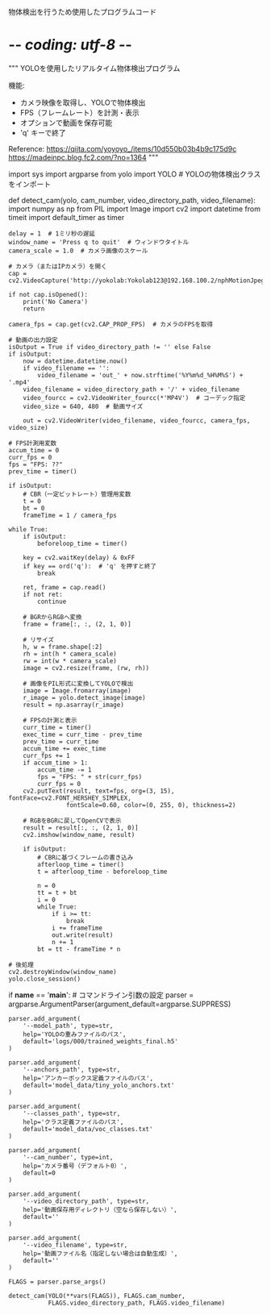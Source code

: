 物体検出を行うため使用したプログラムコード
# -*- coding: utf-8 -*-
"""
YOLOを使用したリアルタイム物体検出プログラム

機能:
- カメラ映像を取得し、YOLOで物体検出
- FPS（フレームレート）を計測・表示
- オプションで動画を保存可能
- 'q' キーで終了

Reference:
https://qiita.com/yoyoyo_/items/10d550b03b4b9c175d9c
https://madeinpc.blog.fc2.com/?no=1364
"""

import sys
import argparse
from yolo import YOLO  # YOLOの物体検出クラスをインポート

def detect_cam(yolo, cam_number, video_directory_path, video_filename):
    import numpy as np
    from PIL import Image
    import cv2
    import datetime
    from timeit import default_timer as timer

    delay = 1  # 1ミリ秒の遅延
    window_name = 'Press q to quit'  # ウィンドウタイトル
    camera_scale = 1.0  # カメラ画像のスケール

    # カメラ（またはIPカメラ）を開く
    cap = cv2.VideoCapture('http://yokolab:Yokolab123@192.168.100.2/nphMotionJpeg')

    if not cap.isOpened():
        print('No Camera')
        return
 
    camera_fps = cap.get(cv2.CAP_PROP_FPS)  # カメラのFPSを取得

    # 動画の出力設定
    isOutput = True if video_directory_path != '' else False
    if isOutput:
        now = datetime.datetime.now()
        if video_filename == '':
            video_filename = 'out_' + now.strftime('%Y%m%d_%H%M%S') + '.mp4'
        video_filename = video_directory_path + '/' + video_filename
        video_fourcc = cv2.VideoWriter_fourcc(*'MP4V')  # コーデック指定
        video_size = 640, 480  # 動画サイズ

        out = cv2.VideoWriter(video_filename, video_fourcc, camera_fps, video_size)

    # FPS計測用変数
    accum_time = 0
    curr_fps = 0
    fps = "FPS: ??"
    prev_time = timer()

    if isOutput:
        # CBR（一定ビットレート）管理用変数
        t = 0
        bt = 0
        frameTime = 1 / camera_fps

    while True:
        if isOutput:
            beforeloop_time = timer()
        
        key = cv2.waitKey(delay) & 0xFF
        if key == ord('q'):  # 'q' を押すと終了
            break

        ret, frame = cap.read()
        if not ret:
            continue

        # BGRからRGBへ変換
        frame = frame[:, :, (2, 1, 0)]

        # リサイズ
        h, w = frame.shape[:2]
        rh = int(h * camera_scale)
        rw = int(w * camera_scale)
        image = cv2.resize(frame, (rw, rh))

        # 画像をPIL形式に変換してYOLOで検出
        image = Image.fromarray(image)
        r_image = yolo.detect_image(image)
        result = np.asarray(r_image)

        # FPSの計測と表示
        curr_time = timer()
        exec_time = curr_time - prev_time
        prev_time = curr_time
        accum_time += exec_time
        curr_fps += 1
        if accum_time > 1:
            accum_time -= 1
            fps = "FPS: " + str(curr_fps)
            curr_fps = 0
        cv2.putText(result, text=fps, org=(3, 15), fontFace=cv2.FONT_HERSHEY_SIMPLEX,
                    fontScale=0.60, color=(0, 255, 0), thickness=2)

        # RGBをBGRに戻してOpenCVで表示
        result = result[:, :, (2, 1, 0)]
        cv2.imshow(window_name, result)

        if isOutput:
            # CBRに基づくフレームの書き込み
            afterloop_time = timer()
            t = afterloop_time - beforeloop_time

            n = 0
            tt = t + bt
            i = 0
            while True:
                if i >= tt:
                    break
                i += frameTime
                out.write(result)
                n += 1
            bt = tt - frameTime * n
 
    # 後処理
    cv2.destroyWindow(window_name)
    yolo.close_session()

if __name__ == '__main__':
    # コマンドライン引数の設定
    parser = argparse.ArgumentParser(argument_default=argparse.SUPPRESS)
    
    parser.add_argument(
        '--model_path', type=str,
        help='YOLOの重みファイルのパス',
        default='logs/000/trained_weights_final.h5'
    )

    parser.add_argument(
        '--anchors_path', type=str,
        help='アンカーボックス定義ファイルのパス',
        default='model_data/tiny_yolo_anchors.txt'
    )

    parser.add_argument(
        '--classes_path', type=str,
        help='クラス定義ファイルのパス',
        default='model_data/voc_classes.txt'
    )

    parser.add_argument(
        '--cam_number', type=int,
        help='カメラ番号（デフォルト0）',
        default=0
    )

    parser.add_argument(
        '--video_directory_path', type=str,
        help='動画保存用ディレクトリ（空なら保存しない）',
        default=''
    )

    parser.add_argument(
        '--video_filename', type=str,
        help='動画ファイル名（指定しない場合は自動生成）',
        default=''
    )

    FLAGS = parser.parse_args()

    detect_cam(YOLO(**vars(FLAGS)), FLAGS.cam_number,
               FLAGS.video_directory_path, FLAGS.video_filename)
